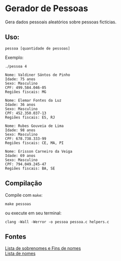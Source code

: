 # Gerador de Pessoas
Gera dados pessoais aleatórios sobre pessoas fictícias. <br/>
## Uso:
```
pessoa [quantidade de pessoas]
```
Exemplo:
```
./pessoa 4

Nome: Valdiner Sántos de Pinho
Idade: 75 anos
Sexo: Masculino
CPF: 499.584.046-05
Regiões fiscais: MG

Nome: Elemar Fontes da Luz
Idade: 36 anos
Sexo: Masculino
CPF: 452.350.037-13
Regiões fiscais: ES, RJ

Nome: Rubes Gouveia de Lima
Idade: 98 anos
Sexo: Masculino
CPF: 678.738.333-99
Regiões fiscais: CE, MA, PI

Nome: Erisson Carneiro da Veiga
Idade: 69 anos
Sexo: Masculino
CPF: 794.049.245-47
Regiões fiscais: BA, SE

```

## Compilação
Compile com `make`:
```
make pessoas
```
ou execute em seu terminal:
```
clang -Wall -Werror -o pessoa pessoa.c helpers.c
```

## Fontes
[Lista de sobrenomes e Fins de nomes](https://dicasdenomes.com.br/sobrenomes/sobrenomes-brasileiros-mais-populares-de-a-a-z/)<br/>
[Lista de nomes](https://github.com/MedidaSP/nomes-brasileiros-ibge)